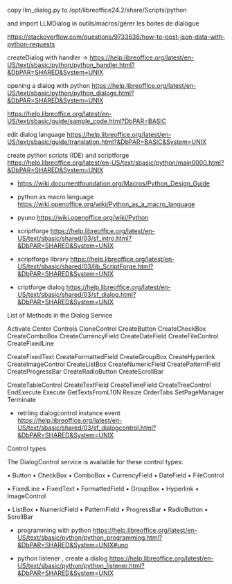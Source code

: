 copy llm_dialog.py to /opt/libreoffice24.2/share/Scripts/python

and import LLMDialog in outils/macros/gérer les boites de dialogue

https://stackoverflow.com/questions/9733638/how-to-post-json-data-with-python-requests

createDialog with handler 
-> https://help.libreoffice.org/latest/en-US/text/sbasic/python/python_handler.html?&DbPAR=SHARED&System=UNIX

opening a dialog with python
https://help.libreoffice.org/latest/en-US/text/sbasic/python/python_dialogs.html?&DbPAR=SHARED&System=UNIX

https://help.libreoffice.org/latest/en-US/text/sbasic/guide/sample_code.html?DbPAR=BASIC

edit dialog language
https://help.libreoffice.org/latest/en-US/text/sbasic/guide/translation.html?&DbPAR=BASIC&System=UNIX

create python scripts (IDE) and scriptforge
https://help.libreoffice.org/latest/en-US/text/sbasic/python/main0000.html?&DbPAR=SHARED&System=UNIX

- https://wiki.documentfoundation.org/Macros/Python_Design_Guide


- python as macro language https://wiki.openoffice.org/wiki/Python_as_a_macro_language
- pyuno https://wiki.openoffice.org/wiki/Python

- scriptforge https://help.libreoffice.org/latest/en-US/text/sbasic/shared/03/sf_intro.html?&DbPAR=SHARED&System=UNIX
- scriptforge library https://help.libreoffice.org/latest/en-US/text/sbasic/shared/03/lib_ScriptForge.html?&DbPAR=SHARED&System=UNIX

- criptforge dialog https://help.libreoffice.org/latest/en-US/text/sbasic/shared/03/sf_dialog.html?&DbPAR=SHARED&System=UNIX

List of Methods in the Dialog Service

Activate
Center
Controls
CloneControl
CreateButton
CreateCheckBox
CreateComboBox
CreateCurrencyField
CreateDateField
CreateFileControl
CreateFixedLine
	

CreateFixedText
CreateFormattedField
CreateGroupBox
CreateHyperlink
CreateImageControl
CreateListBox
CreateNumericField
CreatePatternField
CreateProgressBar
CreateRadioButton
CreateScrollBar
	

CreateTableControl
CreateTextField
CreateTimeField
CreateTreeControl
EndExecute
Execute
GetTextsFromL10N
Resize
OrderTabs
SetPageManager
Terminate

- retriing dialogcontrol instance event
https://help.libreoffice.org/latest/en-US/text/sbasic/shared/03/sf_dialogcontrol.html?&DbPAR=SHARED&System=UNIX


Control types

The DialogControl service is available for these control types:

• Button
• CheckBox
• ComboBox
• CurrencyField
• DateField
• FileControl
	

• FixedLine
• FixedText
• FormattedField
• GroupBox
• Hyperlink
• ImageControl
	

• ListBox
• NumericField
• PatternField
• ProgressBar
• RadioButton
• ScrollBar

- programming with python https://help.libreoffice.org/latest/en-US/text/sbasic/python/python_programming.html?&DbPAR=SHARED&System=UNIX#uno

- python listener , create a dialog https://help.libreoffice.org/latest/en-US/text/sbasic/python/python_listener.html?&DbPAR=SHARED&System=UNIX